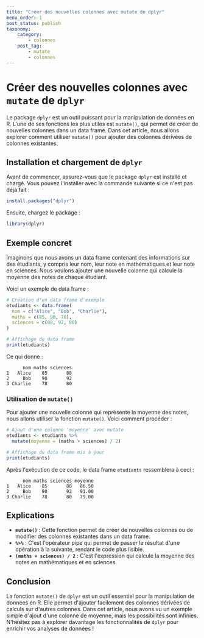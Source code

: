 ```yaml
---
title: "Créer des nouvelles colonnes avec mutate de dplyr"
menu_order: 1
post_status: publish
taxonomy:
    category:
        - colonnes
    post_tag:
        - mutate
        - colonnes
---
```


# Créer des nouvelles colonnes avec `mutate` de `dplyr`

Le package `dplyr` est un outil puissant pour la manipulation de données en R. L'une de ses fonctions les plus utiles est `mutate()`, qui permet de créer de nouvelles colonnes dans un data frame. Dans cet article, nous allons explorer comment utiliser `mutate()` pour ajouter des colonnes dérivées de colonnes existantes.

## Installation et chargement de `dplyr`

Avant de commencer, assurez-vous que le package `dplyr` est installé et chargé. Vous pouvez l'installer avec la commande suivante si ce n'est pas déjà fait :

```R
install.packages("dplyr")
```

Ensuite, chargez le package :

```R
library(dplyr)
```

## Exemple concret

Imaginons que nous avons un data frame contenant des informations sur des étudiants, y compris leur nom, leur note en mathématiques et leur note en sciences. Nous voulons ajouter une nouvelle colonne qui calcule la moyenne des notes de chaque étudiant.

Voici un exemple de data frame :

```R
# Création d'un data frame d'exemple
etudiants <- data.frame(
  nom = c("Alice", "Bob", "Charlie"),
  maths = c(85, 90, 78),
  sciences = c(88, 92, 80)
)

# Affichage du data frame
print(etudiants)
```

Ce qui donne :

```
      nom maths sciences
1   Alice    85       88
2     Bob    90       92
3 Charlie    78       80
```

### Utilisation de `mutate()`

Pour ajouter une nouvelle colonne qui représente la moyenne des notes, nous allons utiliser la fonction `mutate()`. Voici comment procéder :

```R
# Ajout d'une colonne 'moyenne' avec mutate
etudiants <- etudiants %>%
  mutate(moyenne = (maths + sciences) / 2)

# Affichage du data frame mis à jour
print(etudiants)
```

Après l'exécution de ce code, le data frame `etudiants` ressemblera à ceci :

```
      nom maths sciences moyenne
1   Alice    85       88   86.50
2     Bob    90       92   91.00
3 Charlie    78       80   79.00
```

## Explications

- **`mutate()`** : Cette fonction permet de créer de nouvelles colonnes ou de modifier des colonnes existantes dans un data frame.
- **`%>%`** : C'est l'opérateur pipe qui permet de passer le résultat d'une opération à la suivante, rendant le code plus lisible.
- **`(maths + sciences) / 2`** : C'est l'expression qui calcule la moyenne des notes en mathématiques et en sciences.

## Conclusion

La fonction `mutate()` de `dplyr` est un outil essentiel pour la manipulation de données en R. Elle permet d'ajouter facilement des colonnes dérivées de calculs sur d'autres colonnes. Dans cet article, nous avons vu un exemple simple d'ajout d'une colonne de moyenne, mais les possibilités sont infinies. N'hésitez pas à explorer davantage les fonctionnalités de `dplyr` pour enrichir vos analyses de données !

